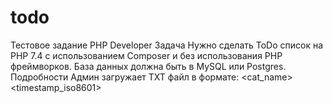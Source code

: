 # todo
Тестовое задание
PHP Developer
Задача
Нужно сделать ToDo список на PHP 7.4 с использованием Composer и без использования PHP фреймворков. База данных должна быть в MySQL или Postgres.
Подробности
Админ загружает TXT файл в формате:
<cat_name> <timestamp_iso8601> <title>; <description>
…
Например:
supply 2020-04-28T12:52:47+00:00 Заказать воду; В диспенсере заканчивается вода, нужно заказать в компании Bluewater 2 бутыля;
Скрипт парсит текстовый файл и сохраняет значения в БД (с проверкой на дубликат). Пользователь может зайти на главную и увидеть весь список (название категории + заголовок задачи + кнопка). Пользователь может открыть страницу задачи (/tasks/<id>) и прочесть описание. Админ может действовать как пользователь.
Пользователь может пометить задачу как выполненную. Выполненные задачи не загружаются, но сохраняются в БД.
